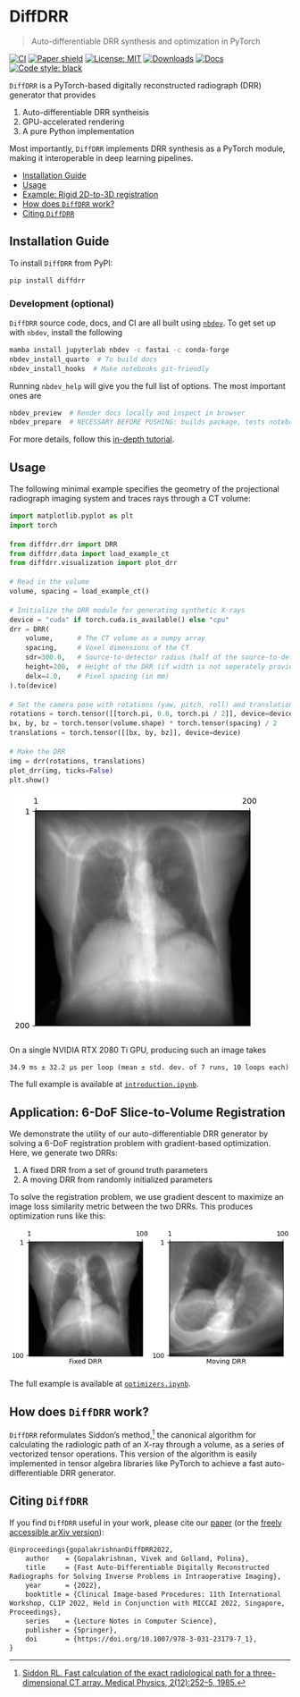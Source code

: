 DiffDRR
================

> Auto-differentiable DRR synthesis and optimization in PyTorch

[![CI](https://github.com/eigenvivek/DiffDRR/actions/workflows/test.yaml/badge.svg)](https://github.com/eigenvivek/DiffDRR/actions/workflows/test.yaml)
[![Paper shield](https://img.shields.io/badge/arXiv-2208.12737-red.svg)](https://arxiv.org/abs/2208.12737)
[![License: MIT](https://img.shields.io/badge/License-Apache2.0-blue.svg)](LICENSE)
[![Downloads](https://static.pepy.tech/personalized-badge/diffdrr?period=total&units=none&left_color=grey&right_color=blue&left_text=downloads)](https://pepy.tech/project/diffdrr)
[![Docs](https://img.shields.io/badge/docs-passing-brightgreen.svg)](https://vivekg.dev/DiffDRR/)
[![Code style: black](https://img.shields.io/badge/Code%20style-black-black.svg)](https://github.com/psf/black)

`DiffDRR` is a PyTorch-based digitally reconstructed radiograph (DRR) generator that provides

1. Auto-differentiable DRR syntheisis
2. GPU-accelerated rendering
3. A pure Python implementation

Most importantly, `DiffDRR` implements DRR synthesis as a PyTorch module, making it interoperable in deep learning pipelines.

- [Installation Guide](#installation-guide)
- [Usage](#usage)
- [Example: Rigid 2D-to-3D registration](#application-6-dof-slice-to-volume-registration)
- [How does `DiffDRR` work?](#how-does-diffdrr-work)
- [Citing `DiffDRR`](#citing-diffdrr)

## Installation Guide

To install `DiffDRR` from PyPI:
```zsh
pip install diffdrr
```

### Development (optional)

`DiffDRR` source code, docs, and CI are all built using
[`nbdev`](https://nbdev.fast.ai/). To get set up with `nbdev`, install
the following

``` zsh
mamba install jupyterlab nbdev -c fastai -c conda-forge 
nbdev_install_quarto  # To build docs
nbdev_install_hooks  # Make notebooks git-friendly
```

Running `nbdev_help` will give you the full list of options. The most
important ones are

``` zsh
nbdev_preview  # Render docs locally and inspect in browser
nbdev_prepare  # NECESSARY BEFORE PUSHING: builds package, tests notebooks, and builds docs in one step
```

For more details, follow this [in-depth
tutorial](https://nbdev.fast.ai/tutorials/tutorial.html).

## Usage

The following minimal example specifies the geometry of the projectional radiograph imaging system and traces rays through a CT volume:

``` python
import matplotlib.pyplot as plt
import torch

from diffdrr.drr import DRR
from diffdrr.data import load_example_ct
from diffdrr.visualization import plot_drr

# Read in the volume
volume, spacing = load_example_ct()

# Initialize the DRR module for generating synthetic X-rays
device = "cuda" if torch.cuda.is_available() else "cpu"
drr = DRR(
    volume,      # The CT volume as a numpy array
    spacing,     # Voxel dimensions of the CT
    sdr=300.0,   # Source-to-detector radius (half of the source-to-detector distance)
    height=200,  # Height of the DRR (if width is not seperately provided, the generated image is square)
    delx=4.0,    # Pixel spacing (in mm)
).to(device)

# Set the camera pose with rotations (yaw, pitch, roll) and translations (x, y, z)
rotations = torch.tensor([[torch.pi, 0.0, torch.pi / 2]], device=device)
bx, by, bz = torch.tensor(volume.shape) * torch.tensor(spacing) / 2
translations = torch.tensor([[bx, by, bz]], device=device)

# Make the DRR
img = drr(rotations, translations)
plot_drr(img, ticks=False)
plt.show()
```

![](notebooks/index_files/figure-commonmark/cell-2-output-1.png)

On a single NVIDIA RTX 2080 Ti GPU, producing such an image takes

    34.9 ms ± 32.2 µs per loop (mean ± std. dev. of 7 runs, 10 loops each)

The full example is available at
[`introduction.ipynb`](https://vivekg.dev/DiffDRR/tutorials/introduction.html).

## Application: 6-DoF Slice-to-Volume Registration

We demonstrate the utility of our auto-differentiable DRR generator by
solving a 6-DoF registration problem with gradient-based optimization.
Here, we generate two DRRs:

1.  A fixed DRR from a set of ground truth parameters
2.  A moving DRR from randomly initialized parameters

To solve the registration problem, we use gradient descent to maximize
an image loss similarity metric between the two DRRs. This produces
optimization runs like this:

![](experiments/registration.gif)

The full example is available at
[`optimizers.ipynb`](https://vivekg.dev/DiffDRR/tutorials/optimizers.html).

## How does `DiffDRR` work?

`DiffDRR` reformulates Siddon’s method,[^1] the
canonical algorithm for calculating the radiologic path of an X-ray
through a volume, as a series of vectorized tensor operations. This
version of the algorithm is easily implemented in tensor algebra
libraries like PyTorch to achieve a fast auto-differentiable DRR
generator.

[^1]: [Siddon RL. Fast calculation of
the exact radiological path for a three-dimensional CT array. Medical
Physics, 2(12):252–5, 1985.](https://doi.org/10.1118/1.595715)

## Citing `DiffDRR`

If you find `DiffDRR` useful in your work, please cite our
[paper](https://doi.org/10.1007/978-3-031-23179-7_1) (or the [freely
accessible arXiv version](https://arxiv.org/abs/2208.12737)):

    @inproceedings{gopalakrishnanDiffDRR2022,
        author    = {Gopalakrishnan, Vivek and Golland, Polina},
        title     = {Fast Auto-Differentiable Digitally Reconstructed Radiographs for Solving Inverse Problems in Intraoperative Imaging},
        year      = {2022},
        booktitle = {Clinical Image-based Procedures: 11th International Workshop, CLIP 2022, Held in Conjunction with MICCAI 2022, Singapore, Proceedings},
        series    = {Lecture Notes in Computer Science},
        publisher = {Springer},
        doi       = {https://doi.org/10.1007/978-3-031-23179-7_1},
    }
